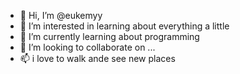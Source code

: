 - 👋 Hi, I’m @eukemyy
- 👀 I’m interested in learning about everything a little
- 🌱 I’m currently learning about programming
- 💞️ I’m looking to collaborate on ...
- 📫 i love to walk ande see new places
    
<!---
eukemyy/eukemyy is a ✨ special ✨ repository because its `README.md` (this file) appears on your GitHub profile.
You can click the Preview link to take a look at your changes.
--->
